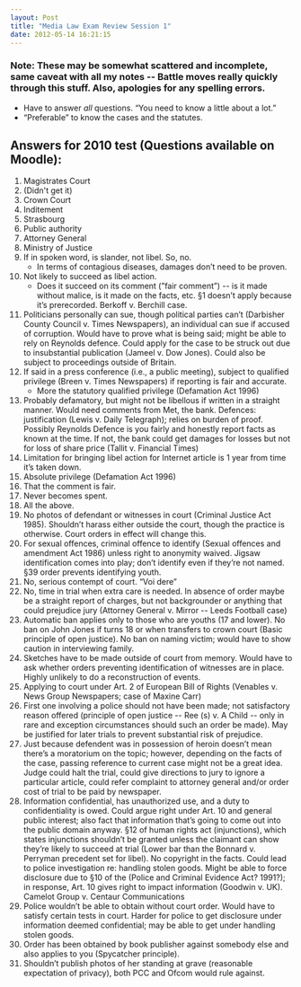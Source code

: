 ```yaml
---
layout: Post
title: "Media Law Exam Review Session 1"
date: 2012-05-14 16:21:15
---
```


### Note: These may be somewhat scattered and incomplete, same caveat with all my notes --  Battle moves really quickly through this stuff. Also, apologies for any spelling errors.

+ Have to answer *all* questions. “You need to know a little about a lot.”
+ “Preferable” to know the cases and the statutes.

## Answers for 2010 test (Questions available on Moodle):

1. Magistrates Court
1. (Didn't get it)
1. Crown Court
1. Inditement
1. Strasbourg
1. Public authority
1. Attorney General
1. Ministry of Justice
1. If in spoken word, is slander, not libel. So, no.
    + In terms of contagious diseases, damages don’t need to be proven.
1. Not likely to succeed as libel action.
    + Does it succeed on its comment (”fair comment”) -- is it made without malice, is it made on the facts, etc. §1 doesn’t apply because it’s prerecorded. Berkoff v. Berchill case.
1. Politicians personally can sue, though political parties can’t (Darbisher County Council v. Times Newspapers), an individual can sue if accused of corruption. Would have to prove what is being said; might be able to rely on Reynolds defence. Could apply for the case to be struck out due to insubstantial publication (Jameel v. Dow Jones). Could also be subject to proceedings outside of Britain.
1. If said in a press conference (i.e., a public meeting), subject to qualified privilege (Breen v. Times Newspapers) if reporting is fair and accurate.
    + More the statutory qualified privilege (Defamation Act 1996)
1. Probably defamatory, but might not be libellous if written in a straight manner. Would need comments from Met, the bank. Defences: justification (Lewis v. Daily Telegraph); relies on burden of proof. Possibly Reynolds Defence is you fairly and honestly report facts as known at the time. If not, the bank could get damages for losses but not for loss of share price (Tallit v. Financial Times)
1. Limitation for bringing libel action for Internet article is 1 year from time it’s taken down.
1. Absolute privilege (Defamation Act 1996)
1. That the comment is fair.
1. Never becomes spent.
1. All the above.
1. No photos of defendant or witnesses in court (Criminal Justice Act 1985). Shouldn’t harass either outside the court, though the practice is otherwise. Court orders in effect will change this.
1. For sexual offences, criminal offence to identify (Sexual offences and amendment Act 1986) unless right to anonymity waived. Jigsaw identification comes into play; don’t identify even if they’re not named. §39 order prevents identifying youth.
1. No, serious contempt of court. “Voi dere” 
1. No, time in trial when extra care is needed. In absence of order maybe be a straight report of charges, but not backgrounder or anything that could prejudice jury (Attorney General v. Mirror -- Leeds Football case)
1. Automatic ban applies only to those who are youths (17 and lower). No ban on John Jones if turns 18 or when transfers to crown court (Basic principle of open justice). No ban on naming victim; would have to show caution in interviewing family.
1. Sketches have to be made outside of court from memory. Would have to ask whether orders preventing identification of witnesses are in place. Highly unlikely to do a reconstruction of events.
1. Applying to court under Art. 2 of European Bill of  Rights (Venables v. News Group Newspapers; case of Maxine Carr)
1. First one involving a police should not have been made; not satisfactory reason offered (principle of open justice -- Ree (s) v. A Child -- only in rare and exception circumstances should such an order be made). May be justified for later trials to prevent substantial risk of prejudice. 
1. Just because defendent was in possession of heroin doesn’t mean there’s a moratorium on the topic; however, depending on the facts of the case, passing reference to current case might not be a great idea. Judge could halt the trial, could give directions to jury to ignore a particular article, could refer complaint to attorney general and/or order cost of trial to be paid by newspaper.
1. Information confidential, has unauthorized use, and a duty to confidentiality is owed. Could argue right under Art. 10 and general public interest; also fact that information that’s going to come out into the public domain anyway. §12 of human rights act (injunctions), which states injunctions shouldn’t be granted unless the claimant can show they’re likely to succeed at trial (Lower bar than the Bonnard v. Perryman precedent set for libel). No copyright in the facts. Could lead to police investigation re: handling stolen goods. Might be able to force disclosure due to §10 of the (Police and Criminal Evidence Act? 1991?); in response, Art. 10 gives right to impact information (Goodwin v. UK). Camelot Group v. Centaur Communications
1. Police wouldn’t be able to obtain without court order. Would have to satisfy certain tests in court. Harder for police to get disclosure under information deemed confidential; may be able to get under handling stolen goods.
1. Order has been obtained by book publisher against somebody else and also applies to you (Spycatcher principle). 
1. Shouldn’t publish photos of her standing at grave (reasonable expectation of privacy), both PCC and Ofcom would rule against.

